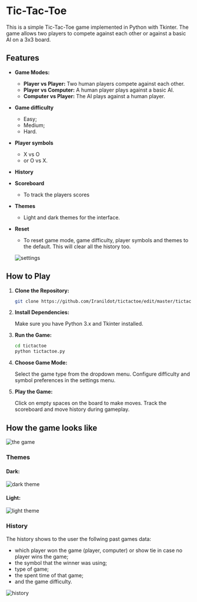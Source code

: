 # Tic-Tac-Toe

This is a simple Tic-Tac-Toe game implemented in Python with Tkinter. The game allows two players to compete against each other or against a basic AI on a 3x3 board.

## Features

- **Game Modes:**

  - **Player vs Player:** Two human players compete against each other.
  - **Player vs Computer:** A human player plays against a basic AI.
  - **Computer vs Player:** The AI plays against a human player.

- **Game difficulty**

  - Easy;
  - Medium;
  - Hard.

- **Player symbols** 
  - X vs O 
  - or O vs X.

- **History**

- **Scoreboard**

  - To track the players scores

- **Themes**
  - Light and dark themes for the interface.

- **Reset**
  
  - To reset game mode, game difficulty, player symbols and themes to the default. This will clear all the history too.

  ![settings](https://github.com/user-attachments/assets/30dbadb2-6244-496b-b1fe-9795337289ab)

## How to Play

1. **Clone the Repository:**

   ```bash
   git clone https://github.com/Iranildot/tictactoe/edit/master/tictactoe
   
3. **Install Dependencies:**

   Make sure you have Python 3.x and Tkinter installed.

5. **Run the Game:**

   ```bash
   cd tictactoe
   python tictactoe.py

4. **Choose Game Mode:**

   Select the game type from the dropdown menu.
   Configure difficulty and symbol preferences in the settings menu.

5. **Play the Game:**

   Click on empty spaces on the board to make moves.
   Track the scoreboard and move history during gameplay.

## How the game looks like

![the game](https://github.com/user-attachments/assets/e725c0a5-71b6-4739-9752-130c7276d210)

### Themes

   #### **Dark:**

   ![dark theme](https://github.com/user-attachments/assets/2c69a9d7-049e-49f7-ad60-98e0c01d38b6)

   #### **Light:**

   ![light theme](https://github.com/user-attachments/assets/ff1341f9-660b-4753-a53b-2f76ee648c34)

### History

The history shows to the user the follwing past games data:

- which player won the game (player, computer) or show tie in case no player wins the game;
- the symbol that the winner was using;
- type of game;
- the spent time of that game;
- and the game difficulty.

![history](https://github.com/user-attachments/assets/059be449-c78b-40a0-90a7-e49dd68c86bc)

